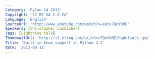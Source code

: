 ```yaml
---
Category: 'PyCon CA 2013'
Copyright: 'CC BY-SA 2.5 CA'
Language: 'English'
SourceUrl: 'http://www.youtube.com/watch?v=s9cx7QoYbRE'
Speakers: [Christopher Lambacher]
Tags: [Lightning talk]
ThumbnailUrl: 'http://i1.ytimg.com/vi/s9cx7QoYbRE/hqdefault.jpg'
Title: 'Built-in Enum support in Python 3.4'
date: '2013-08-11'
---
```


